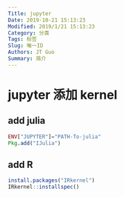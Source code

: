 ```yaml
---
Title: jupyter
Date: 2019-10-21 15:13:23
Modified: 2019/1/21 15:13:23
Category: 分类
Tags: 标签
Slug: 唯一ID
Authors: JT Guo
Summary: 简介
---
```

# jupyter 添加 kernel

## add julia

```julia
ENV["JUPYTER"]="PATH-To-julia"
Pkg.add("IJulia")
```

## add R

```r
install.packages("IRkernel")
IRkernel::installspec()
```
